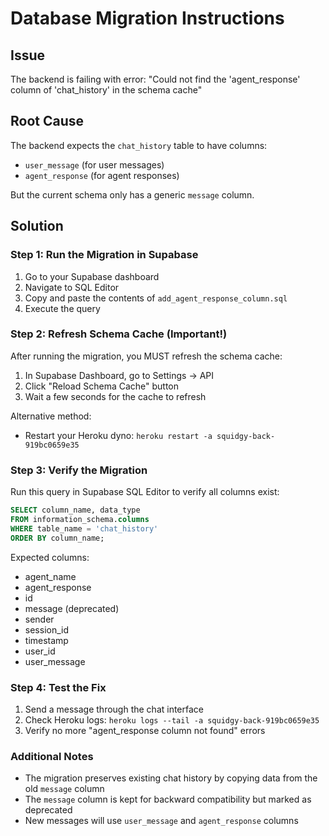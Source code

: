 # Database Migration Instructions

## Issue
The backend is failing with error: "Could not find the 'agent_response' column of 'chat_history' in the schema cache"

## Root Cause
The backend expects the `chat_history` table to have columns:
- `user_message` (for user messages)
- `agent_response` (for agent responses)

But the current schema only has a generic `message` column.

## Solution

### Step 1: Run the Migration in Supabase

1. Go to your Supabase dashboard
2. Navigate to SQL Editor
3. Copy and paste the contents of `add_agent_response_column.sql`
4. Execute the query

### Step 2: Refresh Schema Cache (Important!)

After running the migration, you MUST refresh the schema cache:

1. In Supabase Dashboard, go to Settings → API
2. Click "Reload Schema Cache" button
3. Wait a few seconds for the cache to refresh

Alternative method:
- Restart your Heroku dyno: `heroku restart -a squidgy-back-919bc0659e35`

### Step 3: Verify the Migration

Run this query in Supabase SQL Editor to verify all columns exist:

```sql
SELECT column_name, data_type 
FROM information_schema.columns 
WHERE table_name = 'chat_history' 
ORDER BY column_name;
```

Expected columns:
- agent_name
- agent_response
- id
- message (deprecated)
- sender
- session_id
- timestamp
- user_id
- user_message

### Step 4: Test the Fix

1. Send a message through the chat interface
2. Check Heroku logs: `heroku logs --tail -a squidgy-back-919bc0659e35`
3. Verify no more "agent_response column not found" errors

### Additional Notes

- The migration preserves existing chat history by copying data from the old `message` column
- The `message` column is kept for backward compatibility but marked as deprecated
- New messages will use `user_message` and `agent_response` columns